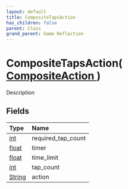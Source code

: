 ```yaml
---
layout: default
title: CompositeTapsAction
has_children: false
parent: Class
grand_parent: Game Reflection
---
```

# CompositeTapsAction( [ CompositeAction ](/riftbreaker-wiki/docs/game-reflection/classes/composite_action/) )
Description 

## Fields

| Type | Name |
|:----------|:--------------|
| [int](/riftbreaker-wiki/docs/game-reflection/enums/int/) | required_tap_count |
| [float](/riftbreaker-wiki/docs/game-reflection/components/float/) | timer |
| [float](/riftbreaker-wiki/docs/game-reflection/components/float/) | time_limit |
| [int](/riftbreaker-wiki/docs/game-reflection/enums/int/) | tap_count |
| [String](/riftbreaker-wiki/docs/game-reflection/components/string/) | action |

